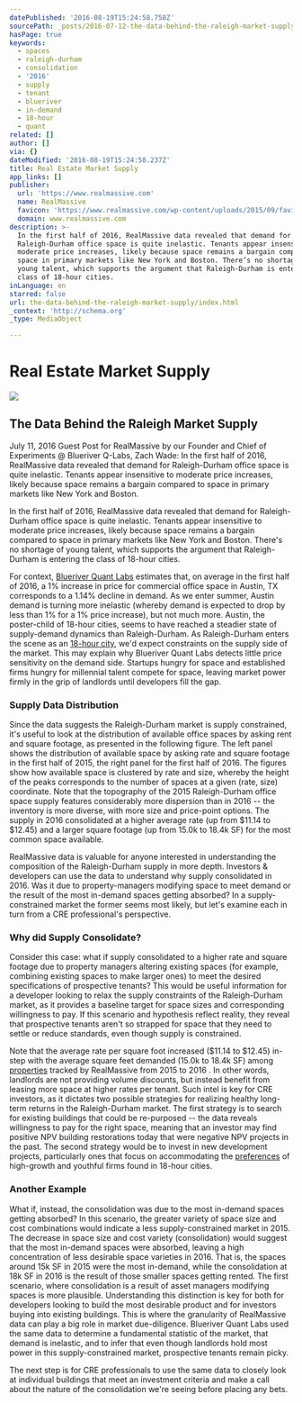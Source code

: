 ```yaml
---
datePublished: '2016-08-19T15:24:58.758Z'
sourcePath: _posts/2016-07-12-the-data-behind-the-raleigh-market-supply.md
hasPage: true
keywords:
  - spaces
  - raleigh-durham
  - consolidation
  - '2016'
  - supply
  - tenant
  - blueriver
  - in-demand
  - 18-hour
  - quant
related: []
author: []
via: {}
dateModified: '2016-08-19T15:24:58.237Z'
title: Real Estate Market Supply
app_links: []
publisher:
  url: 'https://www.realmassive.com'
  name: RealMassive
  favicon: 'https://www.realmassive.com/wp-content/uploads/2015/09/favicon.png'
  domain: www.realmassive.com
description: >-
  In the first half of 2016, RealMassive data revealed that demand for
  Raleigh-Durham office space is quite inelastic. Tenants appear insensitive to
  moderate price increases, likely because space remains a bargain compared to
  space in primary markets like New York and Boston. There’s no shortage of
  young talent, which supports the argument that Raleigh-Durham is entering the
  class of 18-hour cities.
inLanguage: en
starred: false
url: the-data-behind-the-raleigh-market-supply/index.html
_context: 'http://schema.org'
_type: MediaObject

---
```

# Real Estate Market Supply

<article style=""><img src="https://imgflo.herokuapp.com/graph/vahj1ThiexotieMo/fc6744e60849d1975eb91b36f8b0fb6e/noop.png?input=https%3A%2F%2Fstorage.googleapis.com%2Frm-wp-production%2F%2F2016%2F07%2FRaleigh-Data-Chart.png" /><h1>The Data Behind the Raleigh Market Supply</h1><p>July 11, 2016 Guest Post for RealMassive by our Founder and Chief of Experiments @ Blueriver Q-Labs, Zach Wade: In the first half of 2016, RealMassive data revealed that demand for Raleigh-Durham office space is quite inelastic. Tenants appear insensitive to moderate price increases, likely because space remains a bargain compared to space in primary markets like New York and Boston.</p></article>

In the first half of 2016, RealMassive data revealed that demand for Raleigh-Durham office space is quite inelastic. Tenants appear insensitive to moderate price increases, likely because space remains a bargain compared to space in primary markets like New York and Boston. There's no shortage of young talent, which supports the argument that Raleigh-Durham is entering the class of 18-hour cities.

For context, [Blueriver Quant Labs][0] estimates that, on average in the first half of 2016, a 1% increase in price for commercial office space in Austin, TX corresponds to a 1.14% decline in demand. As we enter summer, Austin demand is turning more inelastic (whereby demand is expected to drop by less than 1% for a 1% price increase), but not much more. Austin, the poster-child of 18-hour cities, seems to have reached a steadier state of supply-demand dynamics than Raleigh-Durham. As Raleigh-Durham enters the scene as an [18-hour city][1], we'd expect constraints on the supply side of the market. This may explain why Blueriver Quant Labs detects little price sensitivity on the demand side. Startups hungry for space and established firms hungry for millennial talent compete for space, leaving market power firmly in the grip of landlords until developers fill the gap.

### Supply Data Distribution

Since the data suggests the Raleigh-Durham market is supply constrained, it's useful to look at the distribution of available office spaces by asking rent and square footage, as presented in the following figure. The left panel shows the distribution of available space by asking rate and square footage in the first half of 2015, the right panel for the first half of 2016\. The figures show how available space is clustered by rate and size, whereby the height of the peaks corresponds to the number of spaces at a given (rate, size) coordinate. Note that the topography of the 2015 Raleigh-Durham office space supply features considerably more dispersion than in 2016 -- the inventory is more diverse, with more size and price-point options. The supply in 2016 consolidated at a higher average rate (up from $11.14 to $12.45) and a larger square footage (up from 15.0k to 18.4k SF) for the most common space available.

RealMassive data is valuable for anyone interested in understanding the composition of the Raleigh-Durham supply in more depth. Investors & developers can use the data to understand why supply consolidated in 2016\. Was it due to property-managers modifying space to meet demand or the result of the most in-demand spaces getting absorbed? In a supply-constrained market the former seems most likely, but let's examine each in turn from a CRE professional's perspective.

### Why did Supply Consolidate?

Consider this case: what if supply consolidated to a higher rate and square footage due to property managers altering existing spaces (for example, combining existing spaces to make larger ones) to meet the desired specifications of prospective tenants? This would be useful information for a developer looking to relax the supply constraints of the Raleigh-Durham market, as it provides a baseline target for space sizes and corresponding willingness to pay. If this scenario and hypothesis reflect reality, they reveal that prospective tenants aren't so strapped for space that they need to settle or reduce standards, even though supply is constrained.

Note that the average rate per square foot increased ($11.14 to $12.45) in-step with the average square feet demanded (15.0k to 18.4k SF) among [properties][2] tracked by RealMassive from 2015 to 2016 . In other words, landlords are not providing volume discounts, but instead benefit from leasing more space at higher rates per tenant. Such intel is key for CRE investors, as it dictates two possible strategies for realizing healthy long-term returns in the Raleigh-Durham market. The first strategy is to search for existing buildings that could be re-purposed -- the data reveals willingness to pay for the right space, meaning that an investor may find positive NPV building restorations today that were negative NPV projects in the past. The second strategy would be to invest in new development projects, particularly ones that focus on accommodating the [preferences][3] of high-growth and youthful firms found in 18-hour cities.

### Another Example

What if, instead, the consolidation was due to the most in-demand spaces getting absorbed? In this scenario, the greater variety of space size and cost combinations would indicate a less supply-constrained market in 2015\. The decrease in space size and cost variety (consolidation) would suggest that the most in-demand spaces were absorbed, leaving a high concentration of less desirable space varieties in 2016\. That is, the spaces around 15k SF in 2015 were the most in-demand, while the consolidation at 18k SF in 2016 is the result of those smaller spaces getting rented. The first scenario, where consolidation is a result of asset managers modifying spaces is more plausible. Understanding this distinction is key for both for developers looking to build the most desirable product and for investors buying into existing buildings. This is where the granularity of RealMassive data can play a big role in market due-diligence. Blueriver Quant Labs used the same data to determine a fundamental statistic of the market, that demand is inelastic, and to infer that even though landlords hold most power in this supply-constrained market, prospective tenants remain picky.

The next step is for CRE professionals to use the same data to closely look at individual buildings that meet an investment criteria and make a call about the nature of the consolidation we're seeing before placing any bets.

[0]: http://blueriverquantlabs.com/
[1]: https://www.realmassive.com/blog/raleigh-durham-a-market-on-the-rise/
[2]: https://www.realmassive.com/search?city=Raleigh,%2BNC&amp;spaceType=%5Blease,sublease%5D
[3]: http://citycenterlehighvalley.com/businesses-milennials-love-18-hour-cities/
